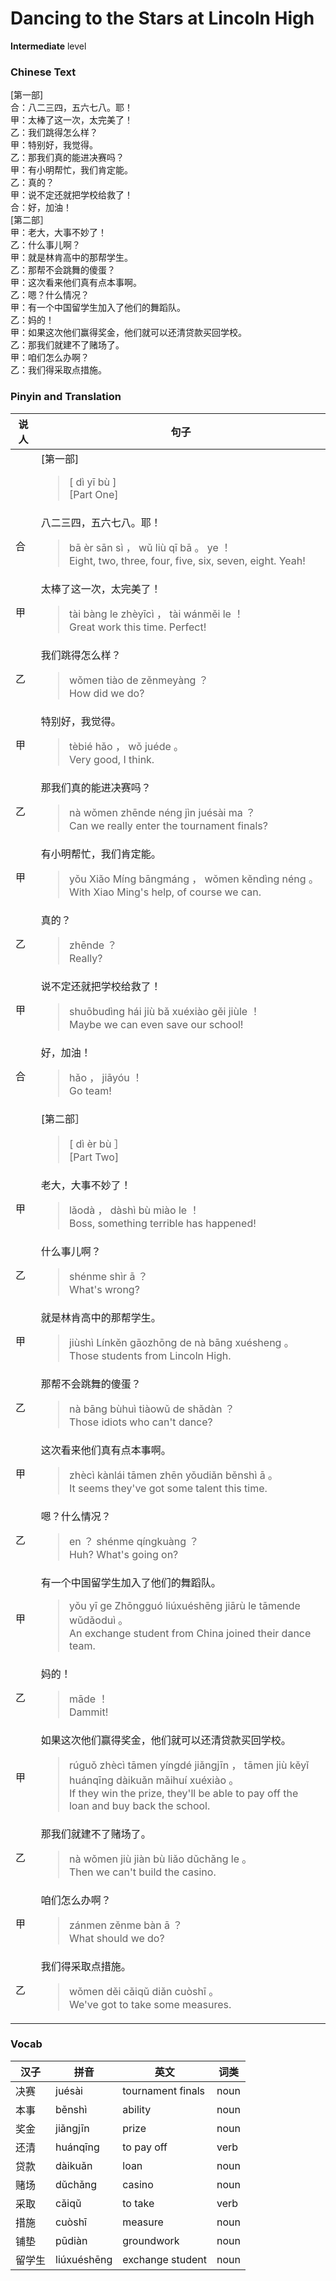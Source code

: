 # Dancing to the Stars at Lincoln High
**Intermediate** level
### Chinese Text
[第一部]<br />合：八二三四，五六七八。耶！<br />甲：太棒了这一次，太完美了！<br />乙：我们跳得怎么样？<br />甲：特别好，我觉得。<br />乙：那我们真的能进决赛吗？<br />甲：有小明帮忙，我们肯定能。<br />乙：真的？<br />甲：说不定还就把学校给救了！<br />合：好，加油！<br />[第二部］<br />甲：老大，大事不妙了！<br />乙：什么事儿啊？<br />甲：就是林肯高中的那帮学生。<br />乙：那帮不会跳舞的傻蛋？<br />甲：这次看来他们真有点本事啊。<br />乙：嗯？什么情况？<br />甲：有一个中国留学生加入了他们的舞蹈队。<br />乙：妈的！<br />甲：如果这次他们赢得奖金，他们就可以还清贷款买回学校。<br />乙：那我们就建不了赌场了。<br />甲：咱们怎么办啊？<br />乙：我们得采取点措施。

### Pinyin and Translation
|说人|句子|
|----|----|
||[第一部]<blockquote>[ dì  yī bù ]<br />[Part One]</blockquote>|
|合|八二三四，五六七八。耶！<blockquote>bā èr sān sì ， wǔ liù qī bā 。 ye ！<br />Eight, two, three, four, five, six, seven, eight. Yeah!</blockquote>|
|甲|太棒了这一次，太完美了！<blockquote>tài bàng le zhèyīcì ， tài wánměi le ！<br />Great work this time. Perfect!</blockquote>|
|乙|我们跳得怎么样？<blockquote>wǒmen tiào de zěnmeyàng ？<br />How did we do?</blockquote>|
|甲|特别好，我觉得。<blockquote>tèbié hǎo ， wǒ juéde 。<br />Very good, I think.</blockquote>|
|乙|那我们真的能进决赛吗？<blockquote>nà wǒmen zhēnde néng jìn juésài ma ？<br />Can we really enter the tournament finals?</blockquote>|
|甲|有小明帮忙，我们肯定能。<blockquote>yǒu Xiǎo Míng bāngmáng ， wǒmen kěndìng néng 。<br />With Xiao Ming's help, of course we can.</blockquote>|
|乙|真的？<blockquote>zhēnde ？<br />Really?</blockquote>|
|甲|说不定还就把学校给救了！<blockquote>shuōbudìng hái jiù bǎ xuéxiào gěi jiùle ！<br />Maybe we can even save our school!</blockquote>|
|合|好，加油！<blockquote>hǎo ， jiāyóu ！<br />Go team!</blockquote>|
||[第二部］<blockquote>[ dì  èr bù ］<br />[Part Two]</blockquote>|
|甲|老大，大事不妙了！<blockquote>lǎodà ， dàshì bù miào le ！<br />Boss, something terrible has happened!</blockquote>|
|乙|什么事儿啊？<blockquote>shénme shìr ā ？<br />What's wrong?</blockquote>|
|甲|就是林肯高中的那帮学生。<blockquote>jiùshì Línkěn gāozhōng de nà bāng xuésheng 。<br />Those students from Lincoln High.</blockquote>|
|乙|那帮不会跳舞的傻蛋？<blockquote>nà bāng bùhuì tiàowǔ de shǎdàn ？<br />Those idiots who can't dance?</blockquote>|
|甲|这次看来他们真有点本事啊。<blockquote>zhècì kànlái tāmen zhēn yǒudiǎn běnshì ā 。<br />It seems they've got some talent this time.</blockquote>|
|乙|嗯？什么情况？<blockquote>en ？ shénme qíngkuàng ？<br />Huh? What's going on?</blockquote>|
|甲|有一个中国留学生加入了他们的舞蹈队。<blockquote>yǒu yī ge Zhōngguó liúxuéshēng jiārù le tāmende wǔdǎoduì 。<br />An exchange student from China joined their dance team.</blockquote>|
|乙|妈的！<blockquote>māde ！<br />Dammit!</blockquote>|
|甲|如果这次他们赢得奖金，他们就可以还清贷款买回学校。<blockquote>rúguǒ zhècì tāmen yíngdé jiǎngjīn ， tāmen jiù kěyǐ huánqīng dàikuǎn mǎihuí xuéxiào 。<br />If they win the prize, they'll be able to pay off the loan and buy back the school.</blockquote>|
|乙|那我们就建不了赌场了。<blockquote>nà wǒmen jiù jiàn bù liǎo dǔchǎng le 。<br />Then we can't build the casino.</blockquote>|
|甲|咱们怎么办啊？<blockquote>zánmen zěnme bàn ā ？<br />What should we do?</blockquote>|
|乙|我们得采取点措施。<blockquote>wǒmen děi cǎiqǔ diǎn cuòshī 。<br />We've got to take some measures.</blockquote>|
### Vocab
|汉子|拼音|英文|词类|
|----|----|----|----|
|决赛|juésài|tournament finals|noun|
|本事|běnshì|ability|noun|
|奖金|jiǎngjīn|prize|noun|
|还清|huánqīng|to pay off|verb|
|贷款|dàikuǎn|loan|noun|
|赌场|dǔchǎng|casino|noun|
|采取|cǎiqǔ|to take|verb|
|措施|cuòshī|measure|noun|
|铺垫|pūdiàn|groundwork|noun|
|留学生|liúxuéshēng|exchange student|noun|